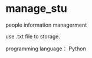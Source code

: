 # manage_stu
people information managerment

use .txt file to storage.

programming language： Python
